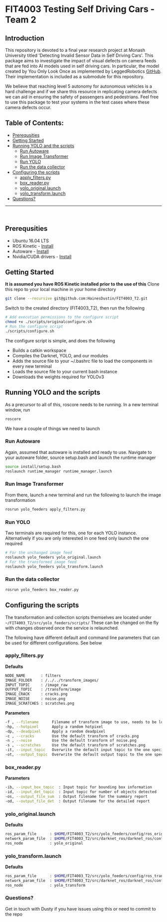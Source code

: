 # FIT4003 Testing Self Driving Cars - Team 2

## Introduction
This repository is devoted to a final year research project at Monash University titled 'Detecting Invalid Sensor Data in Self Driving Cars'. This package aims to investigate the impact of visual defects on camera feeds that are fed into AI models used in self driving cars. In particular, the model created by You Only Look Once as implemented by LeggedRobotics [GitHub](https://github.com/leggedrobotics/darknet_ros). Their implementation is included as a submodule for this repository.

We believe that reaching level 5 autonomy for autonomous vehicles is a hard challenge and if we share this resource in replicating camera defects we can aid in ensuring the safety of passengers and pedestrians. Feel free to use this package to test your systems in the test cases where these camera defects occur.  

## Table of Contents:
- [Prerequsities](#prerequsities)
- [Getting Started](#getting_started)
- [Running YOLO and the scripts](#running_yolo_and_scripts)
	- [Run Autoware](#run_autoware)
	- [Run Image Transformer](#run_image_transformer)
	- [Run YOLO](#skeleton)
	- [Run the data collector](#pythonrobotics)
- [Configuring the scripts](#configure_scripts)
	- [apply_filters.py](#apply_filters)
	- [box_reader.py](#box_reader)
  - [yolo_original.launch](#yolo_original)
  - [yolo_transform.launch](#yolo_transform)
- [Questions?](#questions)
___
<br>

<a name="prerequsities"></a>
## Prerequsities
* Ubuntu 16.04 LTS
* ROS Kinetic - [Install](http://wiki.ros.org/kinetic/Installation/Ubuntu)
* Autoware - [Install](https://gitlab.com/autowarefoundation/autoware.ai/autoware/wikis/Source-Build)
* Nvidia/CUDA drivers - [Install](https://gist.github.com/zhanwenchen/e520767a409325d9961072f666815bb8)

<a name="getting_started"></a>
## Getting Started
**It is assumed you have ROS Kinetic installed prior to the use of this**
Clone this repo to your local machine in your home directory
```sh
git clone --recursive git@github.com:HainesDustin/FIT4003_T2.git
```
Switch to the created directory (FIT4003_T2), then run the following
```sh
# Add execution permissions to the configure script
chmod +x ./scripts/originalconfigure.sh
# Run the configure script
./scripts/configure.sh
```
The configure script is simple, and does the following
* Builds a catkin workspace
* Compiles the Darknet, YOLO, and our modules
* Adds the source file to your ~/.bashrc file to load the components in every new terminal
* Loads the source file to your current bash instance
* Downloads the weights required for YOLOv3

<a name="running_yolo_and_scripts"></a>
## Running YOLO and the scripts
As a precursor to all of this, roscore needs to be running.
In a new terminal window, run
```sh
roscore
```

We have a couple of things we need to launch
<a name="run_autoware"></a>
### Run Autoware
Again, assumed that autoware is installed and ready to use. Navigate to your autoware folder, source setup.bash and launch the runtime manager
```sh
source install/setup.bash
roslaunch runtime_manager runtime_manager.launch
```
<a name="run_image_transformer"></a>
### Run Image Transformer
From there, launch a new terminal and run the following to launch the image transformation
```sh
rosrun yolo_feeders apply_filters.py
```
<a name="run_yolo"></a>
### Run YOLO
Two terminals are required for this, one for each YOLO instance. Alternatively if you are only interested in one feed only launch the one required
```sh
# For the unchanged image feed
roslaunch yolo_feeders yolo_original.launch
# For the transformed image feed
roslaunch yolo_feeders yolo_transform.launch
```
<a name="run_data_collector"></a>
### Run the data collector
```sh
rosrun yolo_feeders box_reader.py
```
<a name="configure_scripts"></a>
## Configuring the scripts
The transformation and collection scripts themselves are located under ```~/FIT4003_T2/src/yolo_feeders/scripts/```
These can be changed on the fly with changes observed once the service is relaunched.

The following have different default and command line parameters that can be used for different configurations. See below

<a name="apply_filters"></a>
### apply_filters.py
**Defaults**
```sh
NODE_NAME       : filters
IMAGE_FOLDER    : /../../transform_images/
INPUT_TOPIC     : /image_raw
OUTPUT_TOPIC    : /transform/image
IMAGE_CRACK     : cracks.png
IMAGE_NOISE     : noise.png
IMAGE_SCRATCHES : scratches.png
```
**Parameters**
```sh
-f , --filename      Filename of transform image to use, needs to be located in transform_images
-hp, --hotpixel      Apply a random hotpixel
-dp, --deadpixel     Apply a random deadpixel
-c , --cracks        Use the default transform of cracks.png
-n , --noise         Use the default transform of noise.png
-s , --scratches     Use the default transform of scratches.png
-it, --input_topic   Overwrite the default input topic to the one specified
-ot, --output_topic  Overwrite the default output topic to the one specified
```
<a name="box_reader"></a>
### box_reader.py
**Parameters**
```sh
-ib, --input_box_topic  : Input topic for bounding box information
-id, --input_det_topic  : Input topic for number of objects detected
-os, --output_file_sum  : Output filename for the summary report
-od, --output_file_det  : Output filename for the detailed report
```
<a name="yolo_original"></a>
### yolo_original.launch
**Defaults**
```sh
ros_param_file      : $HOME/FIT4003_T2/src/yolo_feeders/config/ros_original.yaml
network_param_file  : $HOME/FIT4003_T2/src/darknet_ros/darknet_ros/config/yolov3.yaml
ros_node            : yolo_original
```
<a name="yolo_transform"></a>
### yolo_transform.launch
**Defaults**
```sh
ros_param_file      : $HOME/FIT4003_T2/src/yolo_feeders/config/ros_transform.yaml
network_param_file  : $HOME/FIT4003_T2/src/darknet_ros/darknet_ros/config/yolov3.yaml
ros_node            : yolo_transform
```

<a name="questions"></a>
### Questions?
Get in touch with Dusty if you have issues using this or need to commit to the repo
